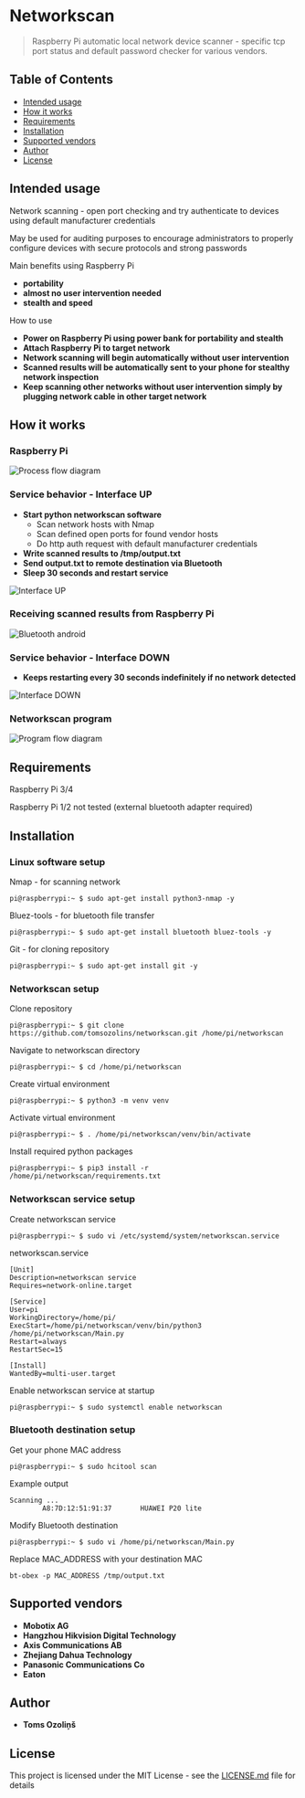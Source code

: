 # Networkscan
> Raspberry Pi automatic local network device scanner - specific tcp port status and default password checker for various vendors.
## Table of Contents
- [Intended usage](#Intended-usage)
- [How it works](#How-it-works)
- [Requirements](#Requirements)
- [Installation](#Installation)
- [Supported vendors](#Supported-vendors)
- [Author](#Author)
- [License](#License)

## Intended usage
Network scanning - open port checking and try authenticate
to devices using default manufacturer credentials

May be used for auditing purposes to encourage administrators to 
properly configure devices with secure protocols and strong passwords

Main benefits using Raspberry Pi
- **portability**
- **almost no user intervention needed**
- **stealth and speed**

How to use
- **Power on Raspberry Pi using power bank for portability and stealth**
- **Attach Raspberry Pi to target network**
- **Network scanning will begin automatically without user intervention**
- **Scanned results will be automatically sent to your phone for stealthy network inspection**
- **Keep scanning other networks without user intervention simply by plugging network cable in other target network**

## How it works
### Raspberry Pi
![Process flow diagram](process_flow_diagram.png)
### Service behavior - Interface UP
- **Start python networkscan software**
    - Scan network hosts with Nmap
    - Scan defined open ports for found vendor hosts
    - Do http auth request with default manufacturer credentials
- **Write scanned results to /tmp/output.txt**
- **Send output.txt to remote destination via Bluetooth**
- **Sleep 30 seconds and restart service**

![Interface UP](interface_up.gif)
### Receiving scanned results from Raspberry Pi
![Bluetooth android](bluetooth_android.gif)
### Service behavior - Interface DOWN
- **Keeps restarting every 30 seconds indefinitely if no network detected**

![Interface DOWN](interface_down.gif)
### Networkscan program
![Program flow diagram](program_flow_diagram.png)


## Requirements
Raspberry Pi 3/4

Raspberry Pi 1/2 not tested (external bluetooth adapter required)

## Installation
### Linux software setup
Nmap - for scanning network
```console
pi@raspberrypi:~ $ sudo apt-get install python3-nmap -y
```
Bluez-tools - for bluetooth file transfer
```console
pi@raspberrypi:~ $ sudo apt-get install bluetooth bluez-tools -y
```
Git - for cloning repository
```console
pi@raspberrypi:~ $ sudo apt-get install git -y
```
### Networkscan setup
Clone repository
```console
pi@raspberrypi:~ $ git clone https://github.com/tomsozolins/networkscan.git /home/pi/networkscan
```
Navigate to networkscan directory
```console
pi@raspberrypi:~ $ cd /home/pi/networkscan
```
Create virtual environment
```console
pi@raspberrypi:~ $ python3 -m venv venv
```
Activate virtual environment
```console
pi@raspberrypi:~ $ . /home/pi/networkscan/venv/bin/activate
```
Install required python packages
```console
pi@raspberrypi:~ $ pip3 install -r /home/pi/networkscan/requirements.txt
```
### Networkscan service setup
Create networkscan service
```console
pi@raspberrypi:~ $ sudo vi /etc/systemd/system/networkscan.service
```

networkscan.service
```
[Unit]
Description=networkscan service
Requires=network-online.target

[Service]
User=pi
WorkingDirectory=/home/pi/
ExecStart=/home/pi/networkscan/venv/bin/python3 /home/pi/networkscan/Main.py
Restart=always
RestartSec=15

[Install]
WantedBy=multi-user.target
```
Enable networkscan service at startup
```console
pi@raspberrypi:~ $ sudo systemctl enable networkscan
```

### Bluetooth destination setup
Get your phone MAC address
```console
pi@raspberrypi:~ $ sudo hcitool scan
```
Example output
```
Scanning ...
        A8:7D:12:51:91:37       HUAWEI P20 lite
```
Modify Bluetooth destination
```console
pi@raspberrypi:~ $ sudo vi /home/pi/networkscan/Main.py
```
Replace MAC_ADDRESS with your destination MAC
```python3
bt-obex -p MAC_ADDRESS /tmp/output.txt
```

## Supported vendors
- **Mobotix AG**
- **Hangzhou Hikvision Digital Technology**
- **Axis Communications AB**
- **Zhejiang Dahua Technology**
- **Panasonic Communications Co**
- **Eaton**

## Author
* **Toms Ozoliņš**

## License
This project is licensed under the MIT License - see the [LICENSE.md](LICENSE.md) file for details